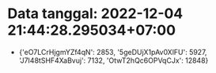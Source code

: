 # Data tanggal: 2022-12-04 21:44:28.295034+07:00

* {'eO7LCrHjgmYZf4qN': 2853, '5geDUjX1pAv0XlFU': 5927, 'J7I48tSHF4XaBvuj': 7132, 'OtwT2hQc6OPVqCJx': 12848}
